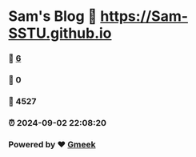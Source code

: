 # Sam's Blog :link: https://Sam-SSTU.github.io 
### :page_facing_up: [6](https://Sam-SSTU.github.io/tag.html) 
### :speech_balloon: 0 
### :hibiscus: 4527 
### :alarm_clock: 2024-09-02 22:08:20 
### Powered by :heart: [Gmeek](https://github.com/Meekdai/Gmeek)
